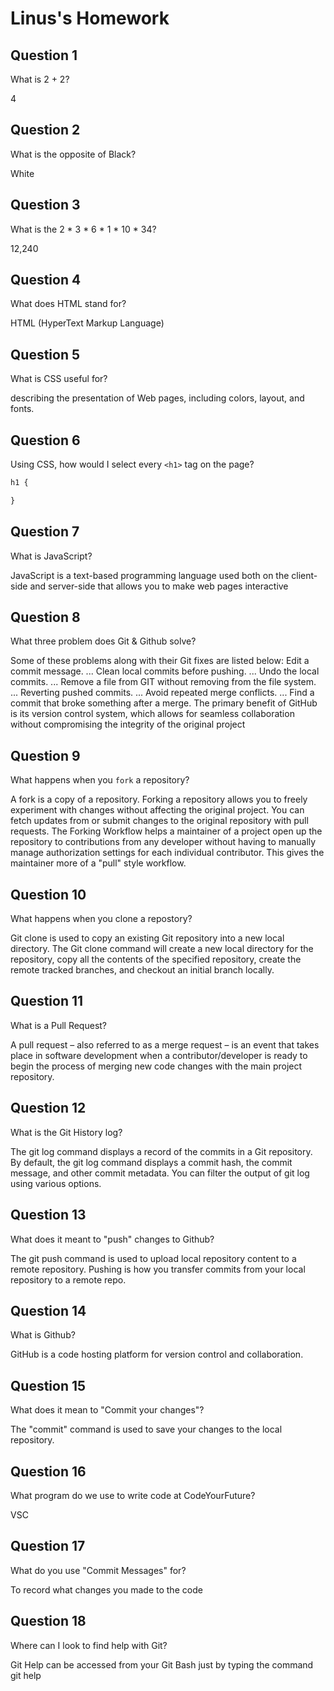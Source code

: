 # Linus's Homework

## Question 1

What is 2 + 2?

4

## Question 2

What is the opposite of Black?

White

## Question 3

What is the  2 * 3 * 6 * 1 * 10 * 34?

12,240

## Question 4 

What does HTML stand for?

HTML (HyperText Markup Language)
## Question 5

What is CSS useful for?

describing the presentation of Web pages, including colors, layout, and fonts.

## Question 6

Using CSS, how would I select every `<h1>` tag on the page?

```css
h1 {    

}
```

## Question 7

What is JavaScript?

JavaScript is a text-based programming language used both on the client-side and server-side that allows you to make web pages interactive

## Question 8

What three problem does Git & Github solve?

Some of these problems along with their Git fixes are listed below:
Edit a commit message. ...
Clean local commits before pushing. ...
Undo the local commits. ...
Remove a file from GIT without removing from the file system. ...
Reverting pushed commits. ...
Avoid repeated merge conflicts. ...
Find a commit that broke something after a merge.
The primary benefit of GitHub is its version control system, which allows for seamless collaboration without compromising the integrity of the original project
## Question 9

What happens when you `fork` a repository?

A fork is a copy of a repository. Forking a repository allows you to freely experiment with changes without affecting the original project. You can fetch updates from or submit changes to the original repository with pull requests.
The Forking Workflow helps a maintainer of a project open up the repository to contributions from any developer without having to manually manage authorization settings for each individual contributor. This gives the maintainer more of a "pull" style workflow.
## Question 10 

What happens when you clone a repostory?

Git clone is used to copy an existing Git repository into a new local directory. The Git clone command will create a new local directory for the repository, copy all the contents of the specified repository, create the remote tracked branches, and checkout an initial branch locally.
## Question 11

What is a Pull Request?

A pull request – also referred to as a merge request – is an event that takes place in software development when a contributor/developer is ready to begin the process of merging new code changes with the main project repository.

## Question 12

What is the Git History log?

The git log command displays a record of the commits in a Git repository. By default, the git log command displays a commit hash, the commit message, and other commit metadata. You can filter the output of git log using various options.

## Question 13

What does it meant to "push" changes to Github?

The git push command is used to upload local repository content to a remote repository. Pushing is how you transfer commits from your local repository to a remote repo.

## Question 14

What is Github?

GitHub is a code hosting platform for version control and collaboration.

## Question 15

What does it mean to "Commit your changes"?

The "commit" command is used to save your changes to the local repository.

## Question 16

What program do we use to write code at CodeYourFuture?

VSC

## Question 17

What do you use "Commit Messages" for?

To record what changes you made to the code

## Question 18

Where can I look to find help with Git?

Git Help can be accessed from your Git Bash just by typing the command git help


